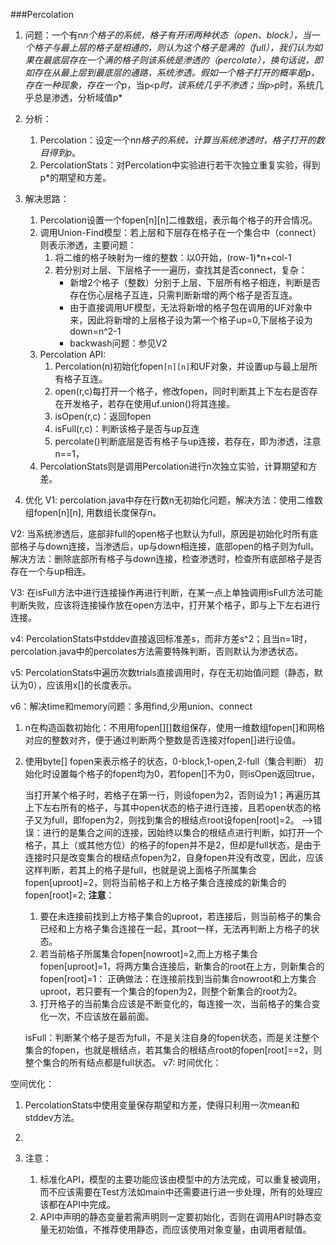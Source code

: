 ###Percolation
1. 问题：一个有n*n个格子的系统，格子有开闭两种状态（open、block），当一个格子与最上层的格子是相通的，则认为这个格子是满的（full），我们认为如果在最底层存在一个满的格子则该系统是渗透的（percolate），换句话说，即如存在从最上层到最底层的通路，系统渗透。假如一个格子打开的概率是p，存在一种现象，存在一个p*，当p``<``p*时，该系统几乎不渗透；当p``>``p*时，系统几乎总是渗透，分析域值p*

2. 分析：
    1. Percolation：设定一个n*n格子的系统，计算当系统渗透时，格子打开的数目得到p*。
    2. PercolationStats：对Percolation中实验进行若干次独立重复实验，得到p*的期望和方差。

3. 解决思路：
    1. Percolation设置一个fopen[n][n]二维数组，表示每个格子的开合情况。
    2. 调用Union-Find模型：若上层和下层存在格子在一个集合中（connect）则表示渗透，主要问题：
        1. 将二维的格子映射为一维的整数：以0开始，(row-1)*n+col-1
        2. 若分别对上层、下层格子一一遍历，查找其是否connect，复杂：
            + 新增2个格子（整数）分别于上层、下层所有格子相连，判断是否存在伤心层格子互连，只需判断新增的两个格子是否互连。
            + 由于直接调用UF模型，无法将新增的格子包在调用的UF对象中来，因此将新增的上层格子设为第一个格子up=0,下层格子设为down=n^2-1
            + backwash问题：参见V2
    3. Percolation API:
        1. Percolation(n)初始化fopen``[n][n]``和UF对象，并设置up与最上层所有格子互连。
        2. open(r,c)每打开一个格子，修改fopen，同时判断其上下左右是否存在开发格子，若存在使用uf.union()将其连接。
        3. isOpen(r,c)：返回fopen
        4. isFull(r,c)：判断该格子是否与up互连
        5. percolate()判断底层是否有格子与up连接，若存在，即为渗透，注意n==1，
    4. PercolationStats则是调用Percolation进行n次独立实验，计算期望和方差。

4. 优化 
V1: percolation.java中存在行数n无初始化问题，解决方法：使用二维数组fopen[n][n],
用数组长度保存n。

V2: 当系统渗透后，底部非full的open格子也默认为full，原因是初始化时所有底部格子与down连接，当渗透后，up与down相连接，底部open的格子则为full。
解决方法：删除底部所有格子与down连接，检查渗透时，检查所有底部格子是否存在一个与up相连。

V3: 在isFull方法中进行连接操作再进行判断，在某一点上单独调用isFull方法可能判断失败，应该将连接操作放在open方法中，打开某个格子，即与上下左右进行连接。

v4: PercolationStats中stddev直接返回标准差s，而非方差s^2；且当n=1时，percolation.java中的percolates方法需要特殊判断，否则默认为渗透状态。

v5: PercolationStats中遍历次数trials直接调用时，存在无初始值问题（静态，默认为0），应该用x[]的长度表示。

v6：解决time和memory问题：多用find,少用union、connect
1. n在构造函数初始化：不用用fopen[][]数组保存，使用一维数组fopen[]和网格对应的整数对齐，便于通过判断两个整数是否连接对fopen[]进行设值。

2. 使用byte[] fopen来表示格子的状态，0-block,1-open,2-full（集合判断）
    初始化时设置每个格子的fopen均为0，若fopen[]不为0，则isOpen返回true，
    
    当打开某个格子时，若格子在第一行，则设fopen为2，否则设为1；再遍历其上下左右所有的格子，与其中open状态的格子进行连接，且若open状态的格子又为full，即fopen为2，则找到集合的根结点root设fopen[root]=2。
    -->错误：进行的是集合之间的连接，因始终以集合的根结点进行判断，如打开一个格子，其上（或其他方位）的格子的fopen并不是2，但却是full状态，是由于连接时只是改变集合的根结点fopen为2，自身fopen并没有改变，因此，应该这样判断，若其上的格子是full，也就是说上面格子所属集合fopen[uproot]=2，则将当前格子和上方格子集合连接成的新集合的fopen[root]=2;
    **注意**：
    1. 要在未连接前找到上方格子集合的uproot，若连接后，则当前格子的集合已经和上方格子集合连接在一起，其root一样，无法再判断上方格子的状态。
    2. 若当前格子所属集合fopen[nowroot]=2,而上方格子集合fopen[uproot]=1，将两方集合连接后，新集合的root在上方，则新集合的fopen[root]=1：
    正确做法：在连接前找到当前集合nowroot和上方集合uproot，若只要有一个集合的fopen为2，则整个新集合的root为2。
    3. 打开格子的当前集合应该是不断变化的，每连接一次，当前格子的集合变化一次，不应该放在最前面。


    isFull：判断某个格子是否为full，不是关注自身的fopen状态，而是关注整个集合的fopen，也就是根结点，若其集合的根结点root的fopen[root]==2，则整个集合的所有结点都是full状态。
v7:
时间优化：

空间优化：
1. PercolationStats中使用变量保存期望和方差，使得只利用一次mean和stddev方法。
2. 


5. 注意：
    1. 标准化API，模型的主要功能应该由模型中的方法完成，可以重复被调用，而不应该需要在Test方法如main中还需要进行进一步处理，所有的处理应该都在API中完成。
    2. API中声明的静态变量若需声明则一定要初始化，否则在调用API时静态变量无初始值，不推荐使用静态，而应该使用对象变量，由调用者赋值。